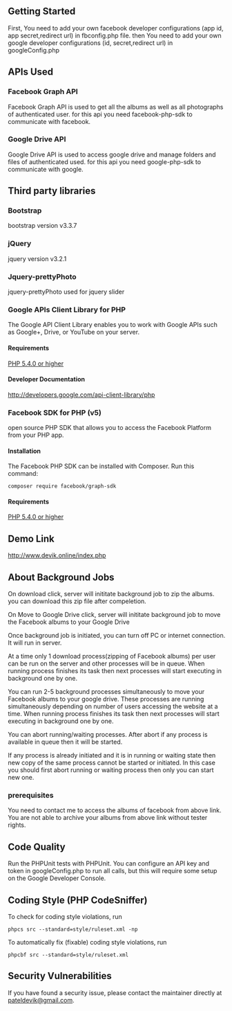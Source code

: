 ## Getting Started

First, You need to add your own facebook developer configurations (app id, app secret,redirect url) in fbconfig.php file. then You need to add your own google developer configurations (id, secret,redirect url) in googleConfig.php

## APIs Used

### Facebook Graph API

Facebook Graph API is used to get all the albums as well as all photographs of authenticated user. for this api you need facebook-php-sdk to communicate with facebook.

### Google Drive API

Google Drive API is used to access google drive and manage folders and files of authenticated used. for this api you need google-php-sdk to communicate with google.

## Third party libraries

### Bootstrap

bootstrap version v3.3.7

### jQuery

jquery version v3.2.1

###  Jquery-prettyPhoto

jquery-prettyPhoto used for jquery slider

### Google APIs Client Library for PHP

The Google API Client Library enables you to work with Google APIs such as Google+, Drive, or YouTube on your server.

#### Requirements

[PHP 5.4.0 or higher](http://www.php.net/)

#### Developer Documentation

http://developers.google.com/api-client-library/php

### Facebook SDK for PHP (v5)

open source PHP SDK that allows you to access the Facebook Platform from your PHP app.

#### Installation

The Facebook PHP SDK can be installed with Composer. Run this command:

```
composer require facebook/graph-sdk
```

#### Requirements

[PHP 5.4.0 or higher](http://www.php.net/)

## Demo Link

http://www.devik.online/index.php

## About Background Jobs

On download click, server will inititate background job to zip the albums. you can download this zip file after compeletion.

On Move to Google Drive click, server will inititate background job to move the Facebook albums to your Google Drive

Once background job is initiated, you can turn off PC or internet connection. It will run in server.

At a time only 1 download process(zipping of Facebook albums) per user can be run on the server and other processes will be in queue. When running process finishes its task then next processes will start executing in background one by one.

You can run 2-5 background processes simultaneously to move your Facebook albums to your google drive. These processes are running simultaneously depending on number of users accessing the website at a time. When running process finishes its task then next processes will start executing in background one by one.

You can abort running/waiting processes. After abort if any process is available in queue then it will be started.

If any process is already initiated and it is in running or waiting state then new copy of the same process cannot be started or initiated. In this case you should first abort running or waiting process then only you can start new one.

### prerequisites

You need to contact me to access the albums of facebook from above link. You are not able to archive your albums from above link without tester rights.

## Code Quality 

Run the PHPUnit tests with PHPUnit. You can configure an API key and token in googleConfig.php to run all calls, but this will require some setup on the Google Developer Console.

## Coding Style (PHP CodeSniffer)

To check for coding style violations, run

```
phpcs src --standard=style/ruleset.xml -np
```

To automatically fix (fixable) coding style violations, run

```
phpcbf src --standard=style/ruleset.xml
```

## Security Vulnerabilities

If you have found a security issue, please contact the maintainer directly at pateldevik@gmail.com.

